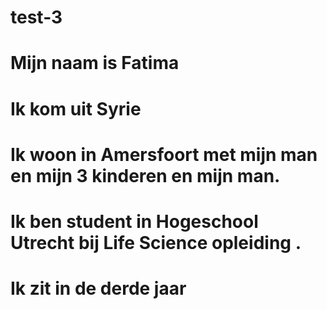 # test-3
# Mijn naam is Fatima
# Ik kom uit Syrie
# Ik woon in Amersfoort met mijn man en mijn 3 kinderen en mijn man.
# Ik ben student in Hogeschool Utrecht bij Life Science opleiding .
# Ik zit in de derde jaar
